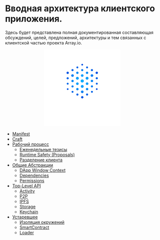 # Вводная архитектура клиентского приложения.
Здесь будет представлена полная документированная составляющая обсуждений, целей, предложений, архитектуры и тем связанных с клиентской частью проекта Array.io. 
<p align="center">
    <img src="logo.png" height="250px" width="250px" /> 
</p>

- [Manifest](manifest.md)
- [Craft](toolchain/craft.md)
- [Рабочий процесс](work-process/README.md)
  - [Еженедельные тезисы](work-process/weekly-abstracts/README.md)
  - [Runtime Safety (Proposals)](work-process/runtime-safety.md)
  - [Разделение клиента](work-process/subprojects.md)
- [Общие Абстракции](shared/README.md)
  - [DApp Window Context](shared/dapp-window-context.md)
  - [Dependencies](shared/dependencies.md)
  - [Permissions](shared/permissions.md)
- [Top-Level API](components/README.md)
  - [Activity](components/activity.md)
  - [P2P](components/p2p.md)
  - [IPFS](components/ipfs.md)
  - [Storage](components/storage.md)
  - [Keychain](components/keychain.md)
- [Устаревшее](not-relevant/README.md)
  - [Изоляция окружений](not-relevant/isolation.md)
  - [SmartContract](not-relevant/contract.md)
  - [Loader](not-relevant/loader.md)